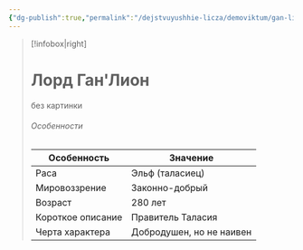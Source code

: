 ```yaml
---
{"dg-publish":true,"permalink":"/dejstvuyushhie-licza/demoviktum/gan-lion/","dgPassFrontmatter":true}
---
```


> [!infobox|right]
> # Лорд Ган'Лион
> без картинки
> ###### Особенности
> | Особенность | Значение |
> | ---- | ---- |
> | Раса | Эльф (таласиец)|
> | Мировоззрение | Законно-добрый |
> | Возраст | 280 лет|
> | Короткое описание |Правитель Таласия|
> | Черта характера |Добродушен, но не наивен|


